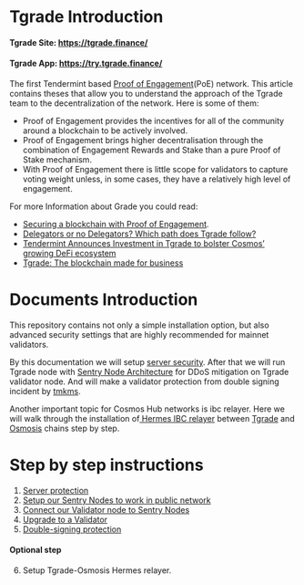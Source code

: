 # Tgrade Introduction
#### Tgrade Site: https://tgrade.finance/
#### Tgrade App: https://try.tgrade.finance/

The first Tendermint based [Proof of Engagement](https://medium.com/tgradefinance/proof-of-engagement-95a1a6a024f8)(PoE) network. This article contains theses that allow you to understand the approach of the Tgrade team to the decentralization of the network. Here is some of them:
- Proof of Engagement provides the incentives for all of the community around a blockchain to be actively involved.
- Proof of Engagement brings higher decentralisation through the combination of Engagement Rewards and Stake than a pure Proof of Stake mechanism.
- With Proof of Engagement there is little scope for validators to capture voting weight unless, in some cases, they have a relatively high level of engagement.

For more Information about Grade you could read:
- [Securing a blockchain with Proof of Engagement](https://medium.com/tgradefinance/securing-a-blockchain-with-proof-of-engagement-b13daa9befc).
- [Delegators or no Delegators? Which path does Tgrade follow?](https://medium.com/tgradefinance/delegators-or-no-delegators-which-path-does-tgrade-follow-63a0a3543d18)
- [Tendermint Announces Investment in Tgrade to bolster Cosmos’ growing DeFi ecosystem](https://medium.com/tgradefinance/tendermint-announces-investment-in-tgrade-to-bolster-cosmos-growing-defi-ecosystem-8394ebabb9b6)
- [Tgrade: The blockchain made for business](https://medium.com/tgradefinance/tgrade-the-blockchain-made-for-business-c7654b34dafd)
# Documents Introduction
This repository contains not only a simple installation option, but also advanced security settings that are highly recommended for mainnet validators.

By this documentation we will setup [server security](https://github.com/AlexToTheSun/Validator_Activity/blob/main/Mainnet-Guides/Tgrade/Minimum-server-protection.md). After that we will run Tgrade node with [Sentry Node Architecture](https://forum.cosmos.network/t/sentry-node-architecture-overview/454) for DDoS mitigation on Tgrade validator node. And will make a validator protection from double signing incident by [tmkms](https://github.com/iqlusioninc/tmkms).

Another important topic for Cosmos Hub networks is ibc relayer. Here we will walk through the installation of[ Hermes IBC relayer](https://hermes.informal.systems/) between [Tgrade](https://tgrade.finance/) and [Osmosis](https://app.osmosis.zone) chains step by step.

# Step by step instructions
1. [Server protection](https://github.com/AlexToTheSun/Validator_Activity/blob/main/Mainnet-Guides/Tgrade/Minimum-server-protection.md)
2. [Setup our Sentry Nodes to work in public network](https://github.com/AlexToTheSun/Validator_Activity/blob/main/Mainnet-Guides/Tgrade/Basic-Installation-Synchronization.md)
3. [Connect our Validator node to Sentry Nodes](https://github.com/AlexToTheSun/Validator_Activity/blob/main/Mainnet-Guides/Tgrade/Sentry-Node-Architecture.md)
4. [Upgrade to a Validator](https://github.com/AlexToTheSun/Validator_Activity/blob/main/Mainnet-Guides/Tgrade/Wallet-Funding-%26-Validator-Creating.md)
5. [Double-signing protection](https://github.com/AlexToTheSun/Validator_Activity/blob/main/Mainnet-Guides/Tgrade/tmkms-validator-security.md)
#### Optional step
6. Setup Tgrade-Osmosis Hermes relayer.

# 
